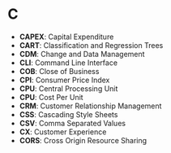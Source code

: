 # C
- **CAPEX**: Capital Expenditure
- **CART**: Classification and Regression Trees
- **CDM**: Change and Data Management
- **CLI**: Command Line Interface
- **COB**: Close of Business
- **CPI**: Consumer Price Index
- **CPU**: Central Processing Unit
- **CPU**: Cost Per Unit
- **CRM**: Customer Relationship Management
- **CSS**: Cascading Style Sheets
- **CSV**: Comma Separated Values
- **CX**: Customer Experience
- **CORS**: Cross Origin Resource Sharing